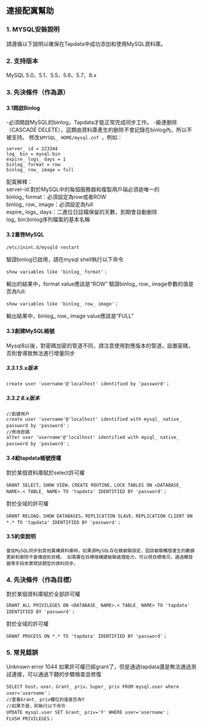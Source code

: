 ## **連接配寘幫助**
### **1. MYSQL安裝說明**
請遵循以下說明以確保在Tapdata中成功添加和使用MySQL資料庫。
### **2. 支持版本**
MySQL 5.0、5.1、5.5、5.6、5.7、8.x
### **3. 先決條件（作為源）**
#### **3.1開啟Binlog**
-必須開啟MySQL的binlog，Tapdata才能正常完成同步工作。
-級連删除（CASCADE DELETE），這類由資料庫產生的删除不會記錄在binlog內，所以不被支持。
修改`$MYSQL_ HOME/mysql.cnf `，例如：
```
server_ id = 223344
log_ bin = mysql-bin
expire_ logs_ days = 1
binlog_ format = row
binlog_ row_ image = full
```
配寘解釋：<br>
server-id:對於MySQL中的每個服務器和複製用戶端必須是唯一的<br>
binlog_ format：必須設定為row或者ROW<br>
binlog_ row_ image：必須設定為full<br>
expire_ logs_ days：二進位日誌檔保留的天數，到期會自動删除<br>
log_ bin:binlog序列檔案的基本名稱<br>
#### **3.2重啓MySQL**
```
/etc/inint.d/mysqld restart
```
驗證binlog已啟用，請在mysql shell執行以下命令
```
show variables like 'binlog_ format'；
```
輸出的結果中，format value應該是“ROW”
驗證binlog_ row_ image參數的值是否為full:
```
show variables like 'binlog_ row_ image'；
```
輸出結果中，binlog_ row_ image value應該是“FULL”
#### **3.3創建MySQL帳號**
Mysql8以後，對密碼加密的管道不同，請注意使用對應版本的管道，設置密碼，否則會導致無法進行增量同步
##### **3.3.1 5.x版本**
```
create user 'username'@'localhost' identified by 'password'；
```
##### **3.3.2 8.x版本**
```
//創建用戶
create user 'username'@'localhost' identified with mysql_ native_ password by 'password'；
//修改密碼
alter user 'username'@'localhost' identified with mysql_ native_ password by 'password'；
```
#### **3.4給tapdata帳號授權**
對於某個資料庫賦於select許可權
```
GRANT SELECT，SHOW VIEW，CREATE ROUTINE，LOCK TABLES ON <DATABASE_ NAME>.< TABLE_ NAME> TO 'tapdata' IDENTIFIED BY 'password'；
```
對於全域的許可權
```
GRANT RELOAD，SHOW DATABASES，REPLICATION SLAVE，REPLICATION CLIENT ON *.* TO 'tapdata' IDENTIFIED BY 'password'；
```
#### **3.5約束說明**
```
當從MySQL同步到其他異構資料庫時，如果源MySQL存在錶級聯設定，因該級聯觸發產生的數據更新和删除不會傳遞到目標。 如需要在目標端構建級聯處理能力，可以視目標情况，通過觸發器等手段來實現該類型的資料同步。
```
### **4. 先決條件（作為目標）**
對於某個資料庫賦於全部許可權
```
GRANT ALL PRIVILEGES ON <DATABASE_ NAME>.< TABLE_ NAME> TO 'tapdata' IDENTIFIED BY 'password'；
```
對於全域的許可權
```
GRANT PROCESS ON *.* TO 'tapdata' IDENTIFIED BY 'password'；
```
### **5. 常見錯誤**
Unknown error 1044
如果許可權已經grant了，但是通過tapdata還是無法通過測試連接，可以通過下麵的步驟檢查並修復
```
SELECT host，user，Grant_ priv，Super_ priv FROM mysql.user where user='username'；
//查看Grant_ priv欄位的值是否為Y
//如果不是，則執行以下命令
UPDATE mysql.user SET Grant_ priv='Y' WHERE user='username'；
FLUSH PRIVILEGES；
```